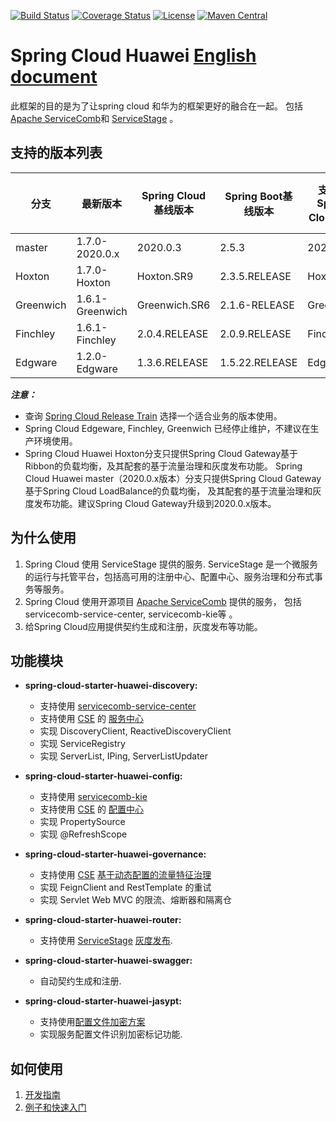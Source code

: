 [![Build Status](https://travis-ci.org/huaweicloud/spring-cloud-huawei.svg?branch=master)](https://travis-ci.org/huaweicloud/spring-cloud-huawei)
[![Coverage Status](https://coveralls.io/repos/github/huaweicloud/spring-cloud-huawei/badge.svg?branch=master)](https://coveralls.io/github/huaweicloud/spring-cloud-huawei?branch=master)
[![License](https://img.shields.io/badge/license-Apache%202-4EB1BA.svg)](https://www.apache.org/licenses/LICENSE-2.0.html)
[![Maven Central](https://maven-badges.herokuapp.com/maven-central/com.huaweicloud/spring-cloud-huawei/badge.svg)](https://search.maven.org/search?q=g:com.huaweicloud%20AND%20a:spring-cloud-huawei-dependencies)

# Spring Cloud Huawei [English document](README.md)

此框架的目的是为了让spring cloud 和华为的框架更好的融合在一起。 
包括[Apache ServiceComb](http://servicecomb.apache.org)和 [ServiceStage][ServiceStage] 。

## 支持的版本列表

| 分支 | 最新版本 | Spring Cloud基线版本 | Spring Boot基线版本 | 支持的Spring Cloud版本 | 支持的Spring Boot版本|
| ---------- | ------------ | ----------- | ----------- | ----------- | ----------- |
| master | 1.7.0-2020.0.x | 2020.0.3 | 2.5.3 | 2020.0.x | 2.5.x |
| Hoxton | 1.7.0-Hoxton | Hoxton.SR9 | 2.3.5.RELEASE | Hoxton | 2.3.x |
| Greenwich | 1.6.1-Greenwich | Greenwich.SR6 | 2.1.6-RELEASE | Greenwich | 2.1.x |
| Finchley | 1.6.1-Finchley | 2.0.4.RELEASE | 2.0.9.RELEASE     | Finchley     | 2.0.x       |
| Edgware | 1.2.0-Edgware | 1.3.6.RELEASE  | 1.5.22.RELEASE    | Edgware      | 1.5.x       |

***注意：***
* 查询 [Spring Cloud Release Train](https://spring.io/projects/spring-cloud) 选择一个适合业务的版本使用。
* Spring Cloud Edgeware, Finchley, Greenwich 已经停止维护，不建议在生产环境使用。
* Spring Cloud Huawei Hoxton分支只提供Spring Cloud Gateway基于Ribbon的负载均衡，及其配套的基于流量治理和灰度发布功能。 
  Spring Cloud Huawei master（2020.0.x版本）分支只提供Spring Cloud Gateway基于Spring Cloud LoadBalance的负载均衡， 及其配套的基于流量治理和灰度发布功能。建议Spring Cloud Gateway升级到2020.0.x版本。

## 为什么使用

1. Spring Cloud 使用 ServiceStage 提供的服务. ServiceStage 是一个微服务的运行与托管平台，包括高可用的注册中心、配置中心、服务治理和分布式事务等服务。
2. Spring Cloud 使用开源项目 [Apache ServiceComb][ServiceComb] 提供的服务， 包括 servicecomb-service-center, servicecomb-kie等 。
3. 给Spring Cloud应用提供契约生成和注册，灰度发布等功能。

## 功能模块

* **spring-cloud-starter-huawei-discovery:**
    * 支持使用 [servicecomb-service-center](https://github.com/apache/servicecomb-service-center)
    * 支持使用 [CSE][CSE] 的 [服务中心][Service Registry]
    * 实现 DiscoveryClient, ReactiveDiscoveryClient
    * 实现 ServiceRegistry
    * 实现 ServerList, IPing, ServerListUpdater

* **spring-cloud-starter-huawei-config:**
    * 支持使用 [servicecomb-kie](https://github.com/apache/servicecomb-kie)
    * 支持使用 [CSE][CSE] 的 [配置中心][Configuration Center]
    * 实现 PropertySource
    * 实现 @RefreshScope

* **spring-cloud-starter-huawei-governance:**
    * 支持使用  [CSE][CSE] [基于动态配置的流量特征治理][Request Marker-based Governance]
    * 实现 FeignClient and RestTemplate 的重试
    * 实现 Servlet Web MVC 的限流、熔断器和隔离仓

* **spring-cloud-starter-huawei-router:**
    * 支持使用  [ServiceStage][ServiceStage] [灰度发布][Canary release features].

* **spring-cloud-starter-huawei-swagger:**
    * 自动契约生成和注册.

* **spring-cloud-starter-huawei-jasypt:**
    * 支持使用[配置文件加密方案][Profile encryption scheme]
    * 实现服务配置文件识别加密标记功能.

## 如何使用

1. [开发指南](https://support.huaweicloud.com/devg-servicestage/ss-devg-0010.html)
2. [例子和快速入门](https://github.com/huaweicloud/spring-cloud-huawei-samples)

[ServiceStage]: https://support.huaweicloud.com/usermanual-servicestage/servicestage_user_0400.html

[CSE]: https://support.huaweicloud.com/devg-servicestage/ss-devg-0002.html

[Service Registry]: https://support.huaweicloud.com/devg-servicestage/ss-devg-0017.html

[Configuration Center]: https://support.huaweicloud.com/devg-servicestage/ss-devg-0018.html

[Request Marker-based Governance]: https://support.huaweicloud.com/devg-servicestage/ss-devg-0020.html

[Canary release features]: https://support.huaweicloud.com/devg-servicestage/ss-devg-0023.html

[ServiceComb]: http://servicecomb.apache.org/cn/developers/

[Profile encryption scheme]: https://support.huaweicloud.com/bestpractice-cse/cse_bestpractice_0007.html